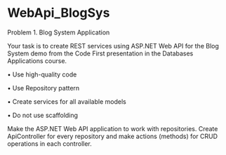 # WebApi_BlogSys
Problem 1.	Blog System Application

Your task is to create REST services using ASP.NET Web API for the Blog System demo from the Code First presentation in the Databases Applications course.

•	Use high-quality code

•	Use Repository pattern

•	Create services for all available models

•	Do not use scaffolding

Make the ASP.NET Web API application to work with repositories. Create ApiController for every repository and make actions (methods) for CRUD operations in each controller.

